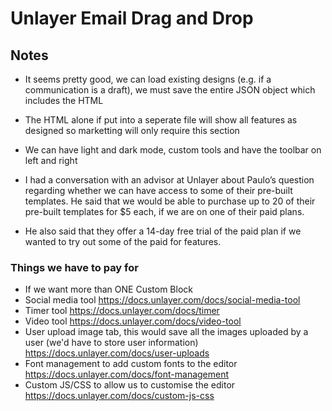 # Unlayer Email Drag and Drop

## Notes

- It seems pretty good, we can load existing designs (e.g. if a communication is a draft), we must save the entire JSON object which includes the HTML
- The HTML alone if put into a seperate file will show all features as designed so marketting will only require this section
- We can have light and dark mode, custom tools and have the toolbar on left and right
- I had a conversation with an advisor at Unlayer about Paulo’s question regarding whether we can have access to some of their pre-built templates. He said that we would be able to purchase up to 20 of their pre-built templates for $5 each, if we are on one of their paid plans.

- He also said that they offer a 14-day free trial of the paid plan if we wanted to try out some of the paid for features.

### Things we have to pay for

- If we want more than ONE Custom Block
- Social media tool https://docs.unlayer.com/docs/social-media-tool
- Timer tool https://docs.unlayer.com/docs/timer
- Video tool https://docs.unlayer.com/docs/video-tool
- User upload image tab, this would save all the images uploaded by a user (we'd have to store user information) https://docs.unlayer.com/docs/user-uploads
- Font management to add custom fonts to the editor https://docs.unlayer.com/docs/font-management
- Custom JS/CSS to allow us to customise the editor https://docs.unlayer.com/docs/custom-js-css
